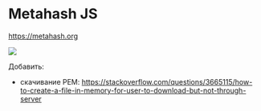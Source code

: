 # Metahash JS
https://metahash.org

![](https://raw.githubusercontent.com/xboston/metahash-playground/master/media/browser.png)


Добавить:
 - скачивание PEM: https://stackoverflow.com/questions/3665115/how-to-create-a-file-in-memory-for-user-to-download-but-not-through-server